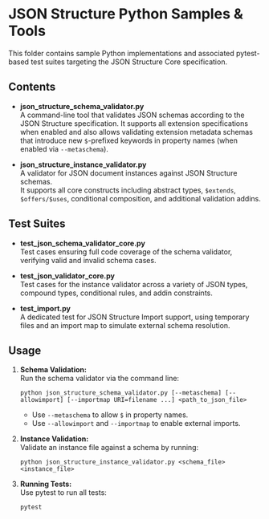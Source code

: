 # JSON Structure Python Samples & Tools

This folder contains sample Python implementations and associated pytest-based
test suites targeting the JSON Structure Core specification.

## Contents

- **json_structure_schema_validator.py**  
  A command-line tool that validates JSON schemas according to the JSON
  Structure specification. It supports all extension specifications when enabled and also allows validating extension metadata schemas that introduce new `$`-prefixed keywords in property names (when enabled via `--metaschema`).

- **json_structure_instance_validator.py**  
  A validator for JSON document instances against JSON Structure schemas.  
  It supports all core constructs including abstract types, `$extends`,
  `$offers/$uses`, conditional composition, and additional validation addins.

## Test Suites

- **test_json_schema_validator_core.py**  
  Test cases ensuring full code coverage of the schema validator, verifying
  valid and invalid schema cases.

- **test_json_validator_core.py**  
  Test cases for the instance validator across a variety of JSON types, compound
  types, conditional rules, and addin constraints.

- **test_import.py**  
  A dedicated test for JSON Structure Import support, using temporary files and
  an import map to simulate external schema resolution.

## Usage

1. **Schema Validation:**  
   Run the schema validator via the command line:
   ```
   python json_structure_schema_validator.py [--metaschema] [--allowimport] [--importmap URI=filename ...] <path_to_json_file>
   ```
   - Use `--metaschema` to allow `$` in property names.
   - Use `--allowimport` and `--importmap` to enable external imports.

2. **Instance Validation:**  
   Validate an instance file against a schema by running:
   ```
   python json_structure_instance_validator.py <schema_file> <instance_file>
   ```

3. **Running Tests:**  
   Use pytest to run all tests:
   ```
   pytest
   ```

